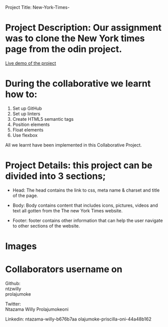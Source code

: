 Project Title: New-York-Times-

# Project Description: Our assignment was to clone the New York times page from the odin project.
[Live demo of the  project](https://ntzwilly.github.io/New-York-Times-/)
# During the collaborative we learnt how to:
 1. Set up GitHub
 2. Set up linters 
 3. Create HTML5 semantic tags
 4. Position elements
 5. Float elements
 6. Use flexbox 
 
 All we learnt have been  implemented in this Collaborative Project.
 
 # Project Details: this project can be divided into 3 sections;
- Head: The head contains the link to css, meta name & charset and title of the page.

- Body: Body contains  content that includes icons, pictures, videos and text all gotten from the The new York Times website.

- Footer: footer contains other information that can help the user navigate to other sections of the website. 
# Images 




# Collaborators username on
Github:                    
ntzwilly             
prolajumoke           


Twitter:  
Ntazama Willy 
Prolajumokeoni 

Linkedin:
ntazama-willy-b676b7aa
olajumoke-priscilla-oni-44a48b162

